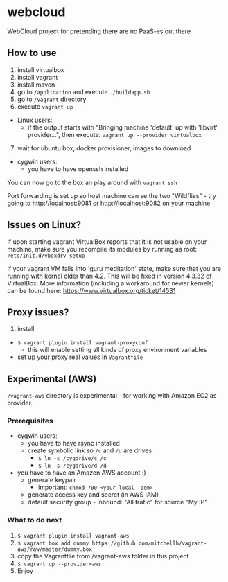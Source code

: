 # webcloud
WebCloud project for pretending there are no PaaS-es out there

## How to use

1. install virtualbox
2. install vagrant
3. install maven
4. go to `/application` and execute `./buildapp.sh`
5. go to `/vagrant` directory
6. execute `vagrant up`
  * Linux users:
    + if the output starts with "Bringing machine 'default' up with 'libvirt' provider...", then execute: `vagrant up --provider virtualbox`
7. wait for ubuntu box, docker provisioner, images to download
  * cygwin users:
    + you have to have openssh installed

You can now go to the box an play around with `vagrant ssh`

Port forwarding is set up so host machine can se the two "Wildflies" - try going to http://localhost:9081 or http://localhost:9082 on your machine

## Issues on Linux?

If upon starting vagrant VirtualBox reports that it is not usable on your machine, make sure you recompile its modules by running as root:
`/etc/init.d/vboxdrv setup`

If your vagrant VM falls into 'guru meditation' state, make sure that you are running with kernel older than 4.2. This will be fixed in version 4.3.32 of VirtualBox. More information (including a workaround for newer kernels) can be found here: https://www.virtualbox.org/ticket/14531

## Proxy issues?

1. install
  * `$ vagrant plugin install vagrant-proxyconf`
    + this will enable setting all kinds of proxy environment variables
  * set up your proxy real values in `Vagrantfile`

## Experimental (AWS)

`/vagrant-aws` directory is experimental - for working with Amazon EC2 as provider.

### Prerequisites

* cygwin users:
  + you have to have rsync installed
  + create symbolic link so `/c` and `/d` are drives
    - `$ ln -s /cygdrive/c /c`
    - `$ ln -s /cygdrive/d /d`
* you have to have an Amazon AWS account :)
  + generate keypair
    - important: `chmod 700 <your local .pem>`
  + generate access key and secret (in AWS IAM)
  + default security group - inbound: "All trafic" for source "My IP"

### What to do next

1. `$ vagrant plugin install vagrant-aws`
2. `$ vagrant box add dummy https://github.com/mitchellh/vagrant-aws/raw/master/dummy.box`
3. copy the Vagrantfile from /vagrant-aws folder in this project
4. `$ vagrant up --provider=aws`
5. Enjoy
